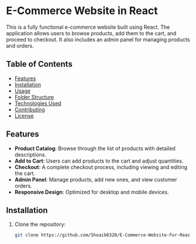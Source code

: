 # E-Commerce Website in React

This is a fully functional e-commerce website built using React. The application allows users to browse products, add them to the cart, and proceed to checkout. It also includes an admin panel for managing products and orders.

## Table of Contents

- [Features](#features)
- [Installation](#installation)
- [Usage](#usage)
- [Folder Structure](#folder-structure)
- [Technologies Used](#technologies-used)
- [Contributing](#contributing)
- [License](#license)

## Features

- **Product Catalog**: Browse through the list of products with detailed descriptions.
- **Add to Cart**: Users can add products to the cart and adjust quantities.
- **Checkout**: A complete checkout process, including viewing and editing the cart.
- **Admin Panel**: Manage products, add new ones, and view customer orders.
- **Responsive Design**: Optimized for desktop and mobile devices.
  
## Installation

1. Clone the repository:
   ```bash
   git clone https://github.com/Shoaib0320/E-Commerce-Website-For-React.git

